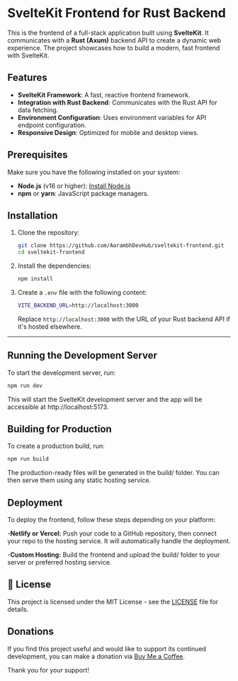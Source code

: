 # SvelteKit Frontend for Rust Backend

This is the frontend of a full-stack application built using **SvelteKit**. It communicates with a **Rust (Axum)** backend API to create a dynamic web experience. The project showcases how to build a modern, fast frontend with SvelteKit.

## Features

- **SvelteKit Framework**: A fast, reactive frontend framework.
- **Integration with Rust Backend**: Communicates with the Rust API for data fetching.
- **Environment Configuration**: Uses environment variables for API endpoint configuration.
- **Responsive Design**: Optimized for mobile and desktop views.

## Prerequisites

Make sure you have the following installed on your system:

- **Node.js** (v16 or higher): [Install Node.js](https://nodejs.org/)
- **npm** or **yarn**: JavaScript package managers.

## Installation

1. Clone the repository:
    ```bash
    git clone https://github.com/AarambhDevHub/sveltekit-frontend.git
    cd sveltekit-frontend
    ```

2. Install the dependencies:
    ```bash
    npm install
    ```

3. Create a `.env` file with the following content:
    ```bash
    VITE_BACKEND_URL=http://localhost:3000
    ```

    Replace `http://localhost:3000` with the URL of your Rust backend API if it's hosted elsewhere.

---

## Running the Development Server

To start the development server, run:

```bash
npm run dev
```

This will start the SvelteKit development server and the app will be accessible at http://localhost:5173.

## Building for Production

To create a production build, run:

```bash
npm run build
```

The production-ready files will be generated in the build/ folder. You can then serve them using any static hosting service.

## Deployment

To deploy the frontend, follow these steps depending on your platform:

-**Netlify or Vercel:** Push your code to a GitHub repository, then connect your repo to the hosting service. It will automatically handle the deployment.

-**Custom Hosting:** Build the frontend and upload the build/ folder to your server or preferred hosting service.

## 📄 License
This project is licensed under the MIT License - see the [LICENSE](LICENSE) file for details.

## Donations

If you find this project useful and would like to support its continued development, you can make a donation via [Buy Me a Coffee](https://buymeacoffee.com/aarambhdevhub).

Thank you for your support!